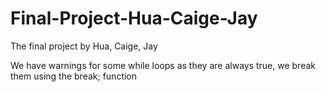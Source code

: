 # Final-Project-Hua-Caige-Jay
The final project by Hua, Caige, Jay


We have warnings for some while loops as they are always true, we break them using the break; function

